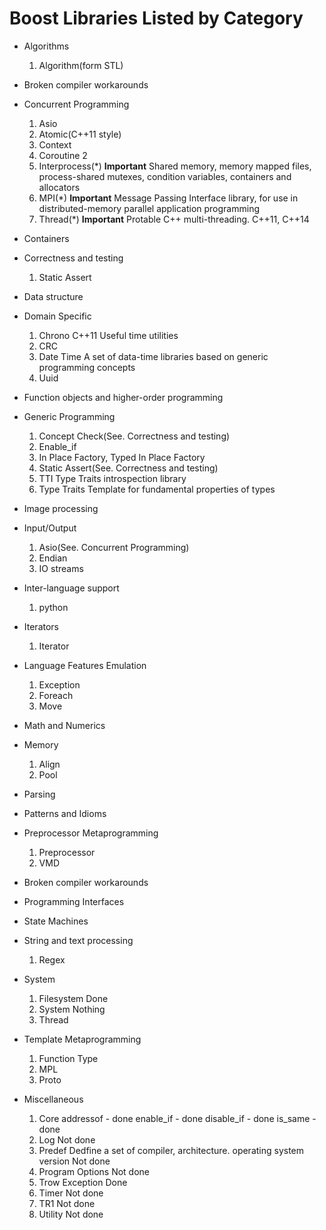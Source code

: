 Boost Libraries Listed by Category
==================================

- Algorithms
    1. Algorithm(form STL)
- Broken compiler workarounds
- Concurrent Programming
    1. Asio
    2. Atomic(C++11 style)
    3. Context
    4. Coroutine 2
    5. Interprocess(\*)
        **Important**
        Shared memory, memory mapped files, process-shared mutexes,
        condition variables, containers and allocators
    6. MPI(\*)
        **Important**
        Message Passing Interface library, for use in
        distributed-memory parallel application programming
    7. Thread(\*)
        **Important**
        Protable C++ multi-threading. C++11, C++14
- Containers
- Correctness and testing
    1. Static Assert
- Data structure
- Domain Specific
    1. Chrono
        C++11
        Useful time utilities
    2. CRC
    3. Date Time
        A set of data-time libraries based on generic programming concepts
    4. Uuid
- Function objects and higher-order programming
- Generic Programming
    1. Concept Check(See. Correctness and testing)
    2. Enable_if
    3. In Place Factory, Typed In Place Factory
    4. Static Assert(See. Correctness and testing)
    5. TTI
        Type Traits introspection library
    6. Type Traits
        Template for fundamental properties of types
- Image processing
- Input/Output
    1. Asio(See. Concurrent Programming)
    2. Endian
    3. IO streams
- Inter-language support
    1. python
- Iterators
    1. Iterator
- Language Features Emulation
    1. Exception
    2. Foreach
    3. Move
- Math and Numerics
- Memory
    1. Align
    2. Pool
- Parsing
- Patterns and Idioms
- Preprocessor Metaprogramming
    1. Preprocessor
    2. VMD
- Broken compiler workarounds
- Programming Interfaces
- State Machines
- String and text processing
    1. Regex
- System
    1. Filesystem
        Done
    2. System
        Nothing
    3. Thread
        
- Template Metaprogramming
    1. Function Type
    2. MPL
    3. Proto
- Miscellaneous
    1. Core
        addressof       - done
        enable_if       - done
        disable_if      - done
        is_same         - done
    2. Log
        Not done
    3. Predef
        Dedfine a set of compiler, architecture. operating system version
        Not done
    4. Program Options
        Not done
    5. Trow Exception
        Done
    6. Timer
        Not done
    7. TR1
        Not done
    8. Utility
        Not done
